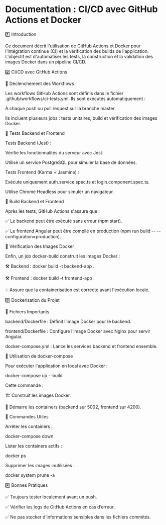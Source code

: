# Documentation : CI/CD avec GitHub Actions et Docker

1️⃣ Introduction

Ce document décrit l'utilisation de GitHub Actions et Docker pour l'intégration continue (CI) et la vérification des builds de l'application. L'objectif est d'automatiser les tests, la construction et la validation des images Docker dans un pipeline CI/CD.

2️⃣ CI/CD avec GitHub Actions

📌 Déclenchement des Workflows

Les workflows GitHub Actions sont définis dans le fichier .github/workflows/ci-tests.yml. Ils sont exécutés automatiquement :

À chaque push ou pull request sur la branche master.

Ils incluent plusieurs jobs : tests unitaires, build et vérification des images Docker.

📌 Tests Backend et Frontend

Tests Backend (Jest) :

Vérifie les fonctionnalités du serveur avec Jest.

Utilise un service PostgreSQL pour simuler la base de données.

Tests Frontend (Karma + Jasmine) :

Exécute uniquement auth.service.spec.ts et login.component.spec.ts.

Utilise Chrome Headless pour simuler un navigateur.

📌 Build Backend et Frontend

Après les tests, GitHub Actions s'assure que :

✅ Le backend peut être exécuté sans erreur (npm start).

✅ Le frontend Angular peut être compilé en production (npm run build -- --configuration=production).

📌 Vérification des Images Docker

Enfin, un job docker-build construit les images Docker :

🛠️ Backend : docker build -t backend-app .

🛠️ Frontend : docker build -t frontend-app .

💡 Assure que la containerisation est correcte avant l'exécution locale.

3️⃣ Dockerisation du Projet

📂 Fichiers Importants

backend/Dockerfile : Définit l’image Docker pour le backend.

frontend/Dockerfile : Configure l’image Docker avec Nginx pour servir Angular.

docker-compose.yml : Lance les services backend et frontend ensemble.

📌 Utilisation de docker-compose

Pour exécuter l'application en local avec Docker :

docker-compose up --build

Cette commande :

🏗️ Construit les images Docker.

🚀 Démarre les containers (backend sur 5002, frontend sur 4200).

📌 Commandes Utiles

Arrêter les containers :

docker-compose down

Lister les containers actifs :

docker ps

Supprimer les images inutilisées :

docker system prune -a

4️⃣ Bonnes Pratiques

✅ Toujours tester localement avant un push.

✅ Vérifier les logs de GitHub Actions en cas d’erreur.

✅ Ne pas stocker d’informations sensibles dans les fichiers commités.